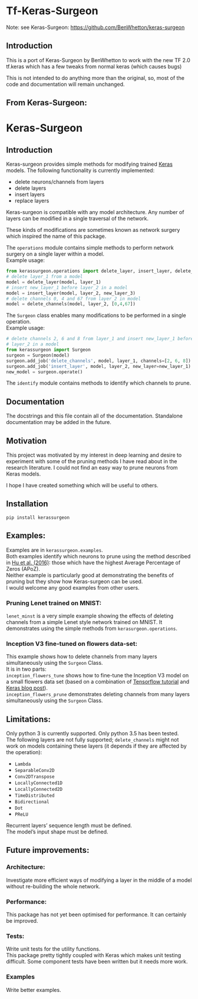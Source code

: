 # Tf-Keras-Surgeon
Note: see Keras-Surgeon: https://github.com/BenWhetton/keras-surgeon

## Introduction
This is a port of Keras-Surgeon by BenWhetton to work with the new TF 2.0 tf.keras which has a few tweaks from normal keras (which causes bugs)

This is not intended to do anything more than the original, so, most of the code and documentation will remain unchanged.

## From Keras-Surgeon:
# Keras-Surgeon

## Introduction
Keras-surgeon provides simple methods for modifying trained 
[Keras][] models. The following functionality is currently implemented:
* delete neurons/channels from layers
* delete layers
* insert layers
* replace layers

Keras-surgeon is compatible with any model architecture. Any number of 
layers can be modified in a single traversal of the network.

These kinds of modifications are sometimes known as network surgery which 
inspired the name of this package.

The `operations` module contains simple methods to perform network surgery on a 
single layer within a model.\
Example usage:
```python
from kerassurgeon.operations import delete_layer, insert_layer, delete_channels
# delete layer_1 from a model
model = delete_layer(model, layer_1)
# insert new_layer_1 before layer_2 in a model
model = insert_layer(model, layer_2, new_layer_3)
# delete channels 0, 4 and 67 from layer_2 in model
model = delete_channels(model, layer_2, [0,4,67])
```

The `Surgeon` class enables many modifications to be performed in a single operation.\
Example usage:
```python
# delete channels 2, 6 and 8 from layer_1 and insert new_layer_1 before 
# layer_2 in a model
from kerassurgeon import Surgeon
surgeon = Surgeon(model)
surgeon.add_job('delete_channels', model, layer_1, channels=[2, 6, 8])
surgeon.add_job('insert_layer', model, layer_2, new_layer=new_layer_1)
new_model = surgeon.operate()
```
The `identify` module contains methods to identify which channels to prune.


## Documentation
The docstrings and this file contain all of the documentation. Standalone 
documentation may be added in the future.


## Motivation
This project was motivated by my interest in deep learning and desire to 
experiment with some of the pruning methods I have read about in the research 
literature. I could not find an easy way to prune neurons from Keras models.

I hope I have created something which will be useful to others.

## Installation
```
pip install kerassurgeon
```
## Examples:
Examples are in `kerassurgeon.examples`.\
Both examples identify which neurons to prune using the method described in 
[Hu et al. (2016)][]: those which have the highest Average Percentage of Zeros (APoZ).\
Neither example is particularly good at demonstrating the benefits of pruning 
but they show how Keras-surgeon can be used.\
I would welcome any good examples from other users.

### Pruning Lenet trained on MNIST:
`lenet_minst` is a very simple example showing the effects of deleting channels from a 
simple Lenet style network trained on MNIST. It demonstrates using the simple 
methods from `kerasurgeon.operations`.

### Inception V3 fine-tuned on flowers data-set:
This example shows how to delete channels from many layers simultaneously using 
the `Surgeon` Class.\
It is in two parts:  
`inception_flowers_tune` shows how to fine-tune the Inception V3 model on a small flowers 
data set (based on a combination of [Tensorflow tutorial] and [Keras blog post]).\
`inception_flowers_prune` demonstrates deleting channels from many layers 
simultaneously using the `Surgeon` Class.


## Limitations:
Only python 3 is currently supported. Only python 3.5 has been tested.\
The following layers are not fully supported; `delete_channels` might not work 
on models containing these layers (it depends if they are affected by the 
operation):
* `Lambda`
* `SeparableConv2D`
* `Conv2DTranspose`
* `LocallyConnected1D`
* `LocallyConnected2D`
* `TimeDistributed`
* `Bidirectional`
* `Dot`
* `PReLU`

Recurrent layers’ sequence length must be defined.\
The model’s input shape must be defined.


## Future improvements:
### Architecture:
Investigate more efficient ways of modifying a layer in the middle of a model 
without re-building the whole network.

### Performance:
This package has not yet been optimised for performance. It can certainly be improved.

### Tests:
Write unit tests for the utility functions.\
This package pretty tightly coupled with Keras which makes unit testing difficult.
Some component tests have been written but it needs more work.

### Examples
Write better examples.


[Hu et al. (2016)]: http://arxiv.org/abs/1607.03250
[Keras]: https://github.com/fchollet/keras
[Tensorflow tutorial]: https://www.tensorflow.org/tutorials/image_retraining#training_on_flowers
[Keras blog post]: https://blog.keras.io/building-powerful-image-classification-models-using-very-little-data.html
